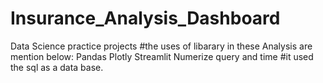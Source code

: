 # Insurance_Analysis_Dashboard
Data Science practice projects
#the uses of libarary in these Analysis are mention below:
Pandas
Plotly
Streamlit
Numerize 
query and time
#it used the sql as a data base.
